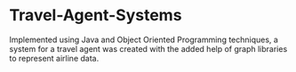 # Travel-Agent-Systems
Implemented using Java and Object Oriented Programming techniques, a system for a travel agent was created with the added help of graph libraries to represent airline data.
